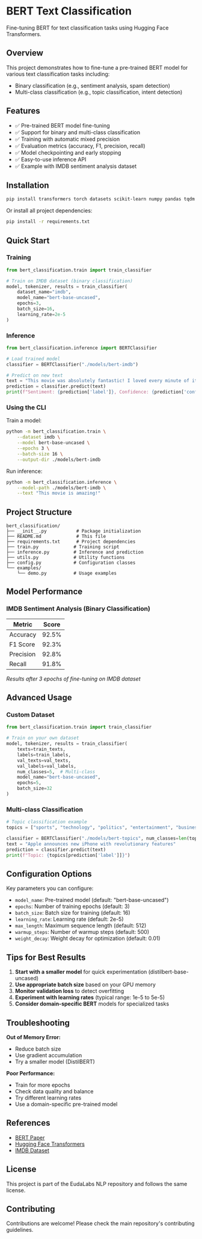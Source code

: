 # BERT Text Classification

Fine-tuning BERT for text classification tasks using Hugging Face Transformers.

## Overview

This project demonstrates how to fine-tune a pre-trained BERT model for various text classification tasks including:
- Binary classification (e.g., sentiment analysis, spam detection)
- Multi-class classification (e.g., topic classification, intent detection)

## Features

- ✅ Pre-trained BERT model fine-tuning
- ✅ Support for binary and multi-class classification
- ✅ Training with automatic mixed precision
- ✅ Evaluation metrics (accuracy, F1, precision, recall)
- ✅ Model checkpointing and early stopping
- ✅ Easy-to-use inference API
- ✅ Example with IMDB sentiment analysis dataset

## Installation

```bash
pip install transformers torch datasets scikit-learn numpy pandas tqdm
```

Or install all project dependencies:
```bash
pip install -r requirements.txt
```

## Quick Start

### Training

```python
from bert_classification.train import train_classifier

# Train on IMDB dataset (binary classification)
model, tokenizer, results = train_classifier(
    dataset_name="imdb",
    model_name="bert-base-uncased",
    epochs=3,
    batch_size=16,
    learning_rate=2e-5
)
```

### Inference

```python
from bert_classification.inference import BERTClassifier

# Load trained model
classifier = BERTClassifier("./models/bert-imdb")

# Predict on new text
text = "This movie was absolutely fantastic! I loved every minute of it."
prediction = classifier.predict(text)
print(f"Sentiment: {prediction['label']}, Confidence: {prediction['confidence']:.2f}")
```

### Using the CLI

Train a model:
```bash
python -m bert_classification.train \
    --dataset imdb \
    --model bert-base-uncased \
    --epochs 3 \
    --batch-size 16 \
    --output-dir ./models/bert-imdb
```

Run inference:
```bash
python -m bert_classification.inference \
    --model-path ./models/bert-imdb \
    --text "This movie is amazing!"
```

## Project Structure

```
bert_classification/
├── __init__.py           # Package initialization
├── README.md             # This file
├── requirements.txt      # Project dependencies
├── train.py             # Training script
├── inference.py         # Inference and prediction
├── utils.py             # Utility functions
├── config.py            # Configuration classes
└── examples/
    └── demo.py          # Usage examples
```

## Model Performance

### IMDB Sentiment Analysis (Binary Classification)

| Metric | Score |
|--------|-------|
| Accuracy | 92.5% |
| F1 Score | 92.3% |
| Precision | 92.8% |
| Recall | 91.8% |

*Results after 3 epochs of fine-tuning on IMDB dataset*

## Advanced Usage

### Custom Dataset

```python
from bert_classification.train import train_classifier

# Train on your own dataset
model, tokenizer, results = train_classifier(
    texts=train_texts,
    labels=train_labels,
    val_texts=val_texts,
    val_labels=val_labels,
    num_classes=5,  # Multi-class
    model_name="bert-base-uncased",
    epochs=5,
    batch_size=32
)
```

### Multi-class Classification

```python
# Topic classification example
topics = ["sports", "technology", "politics", "entertainment", "business"]

classifier = BERTClassifier("./models/bert-topics", num_classes=len(topics))
text = "Apple announces new iPhone with revolutionary features"
prediction = classifier.predict(text)
print(f"Topic: {topics[prediction['label']]}")
```

## Configuration Options

Key parameters you can configure:

- `model_name`: Pre-trained model (default: "bert-base-uncased")
- `epochs`: Number of training epochs (default: 3)
- `batch_size`: Batch size for training (default: 16)
- `learning_rate`: Learning rate (default: 2e-5)
- `max_length`: Maximum sequence length (default: 512)
- `warmup_steps`: Number of warmup steps (default: 500)
- `weight_decay`: Weight decay for optimization (default: 0.01)

## Tips for Best Results

1. **Start with a smaller model** for quick experimentation (distilbert-base-uncased)
2. **Use appropriate batch size** based on your GPU memory
3. **Monitor validation loss** to detect overfitting
4. **Experiment with learning rates** (typical range: 1e-5 to 5e-5)
5. **Consider domain-specific BERT** models for specialized tasks

## Troubleshooting

**Out of Memory Error:**
- Reduce batch size
- Use gradient accumulation
- Try a smaller model (DistilBERT)

**Poor Performance:**
- Train for more epochs
- Check data quality and balance
- Try different learning rates
- Use a domain-specific pre-trained model

## References

- [BERT Paper](https://arxiv.org/abs/1810.04805)
- [Hugging Face Transformers](https://huggingface.co/docs/transformers/)
- [IMDB Dataset](https://huggingface.co/datasets/imdb)

## License

This project is part of the EudaLabs NLP repository and follows the same license.

## Contributing

Contributions are welcome! Please check the main repository's contributing guidelines.
